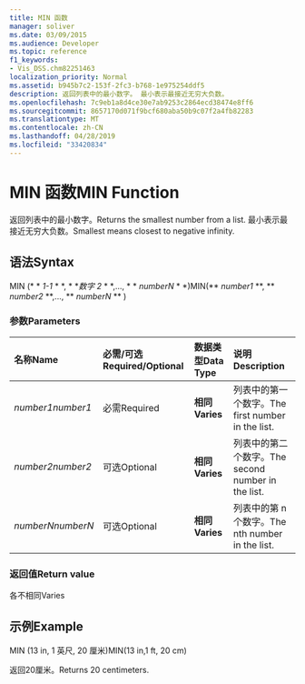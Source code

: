 ```yaml
---
title: MIN 函数
manager: soliver
ms.date: 03/09/2015
ms.audience: Developer
ms.topic: reference
f1_keywords:
- Vis_DSS.chm82251463
localization_priority: Normal
ms.assetid: b945b7c2-153f-2fc3-b768-1e975254ddf5
description: 返回列表中的最小数字。 最小表示最接近无穷大负数。
ms.openlocfilehash: 7c9eb1a8d4ce30e7ab9253c2864ecd38474e8ff6
ms.sourcegitcommit: 8657170d071f9bcf680aba50b9c07f2a4fb82283
ms.translationtype: MT
ms.contentlocale: zh-CN
ms.lasthandoff: 04/28/2019
ms.locfileid: "33420834"
---
```

# <a name="min-function"></a><span data-ttu-id="bd971-104">MIN 函数</span><span class="sxs-lookup"><span data-stu-id="bd971-104">MIN Function</span></span>

<span data-ttu-id="bd971-105">返回列表中的最小数字。</span><span class="sxs-lookup"><span data-stu-id="bd971-105">Returns the smallest number from a list.</span></span> <span data-ttu-id="bd971-106">最小表示最接近无穷大负数。</span><span class="sxs-lookup"><span data-stu-id="bd971-106">Smallest means closest to negative infinity.</span></span>
  
## <a name="syntax"></a><span data-ttu-id="bd971-107">语法</span><span class="sxs-lookup"><span data-stu-id="bd971-107">Syntax</span></span>

<span data-ttu-id="bd971-108">MIN (\* \* *1-1* \* \*, \* \**数字 2* \* \*,..., \* \* *numberN* \* \*)</span><span class="sxs-lookup"><span data-stu-id="bd971-108">MIN(\*\* *number1* \*\*, \*\* *number2* \*\*,..., \*\* *numberN* \*\* )</span></span> 
  
### <a name="parameters"></a><span data-ttu-id="bd971-109">参数</span><span class="sxs-lookup"><span data-stu-id="bd971-109">Parameters</span></span>

|<span data-ttu-id="bd971-110">**名称**</span><span class="sxs-lookup"><span data-stu-id="bd971-110">**Name**</span></span>|<span data-ttu-id="bd971-111">**必需/可选**</span><span class="sxs-lookup"><span data-stu-id="bd971-111">**Required/Optional**</span></span>|<span data-ttu-id="bd971-112">**数据类型**</span><span class="sxs-lookup"><span data-stu-id="bd971-112">**Data Type**</span></span>|<span data-ttu-id="bd971-113">**说明**</span><span class="sxs-lookup"><span data-stu-id="bd971-113">**Description**</span></span>|
|:-----|:-----|:-----|:-----|
| <span data-ttu-id="bd971-114">_number1_</span><span class="sxs-lookup"><span data-stu-id="bd971-114">_number1_</span></span> <br/> |<span data-ttu-id="bd971-115">必需</span><span class="sxs-lookup"><span data-stu-id="bd971-115">Required</span></span>  <br/> |<span data-ttu-id="bd971-116">**相同**</span><span class="sxs-lookup"><span data-stu-id="bd971-116">**Varies**</span></span> <br/> |<span data-ttu-id="bd971-117">列表中的第一个数字。</span><span class="sxs-lookup"><span data-stu-id="bd971-117">The first number in the list.</span></span>  <br/> |
| <span data-ttu-id="bd971-118">_number2_</span><span class="sxs-lookup"><span data-stu-id="bd971-118">_number2_</span></span> <br/> |<span data-ttu-id="bd971-119">可选</span><span class="sxs-lookup"><span data-stu-id="bd971-119">Optional</span></span>  <br/> |<span data-ttu-id="bd971-120">**相同**</span><span class="sxs-lookup"><span data-stu-id="bd971-120">**Varies**</span></span> <br/> | <span data-ttu-id="bd971-121">列表中的第二个数字。</span><span class="sxs-lookup"><span data-stu-id="bd971-121">The second number in the list.</span></span>  <br/> |
| <span data-ttu-id="bd971-122">_numberN_</span><span class="sxs-lookup"><span data-stu-id="bd971-122">_numberN_</span></span> <br/> |<span data-ttu-id="bd971-123">可选</span><span class="sxs-lookup"><span data-stu-id="bd971-123">Optional</span></span>  <br/> |<span data-ttu-id="bd971-124">**相同**</span><span class="sxs-lookup"><span data-stu-id="bd971-124">**Varies**</span></span> <br/> |<span data-ttu-id="bd971-125">列表中的第 n 个数字。</span><span class="sxs-lookup"><span data-stu-id="bd971-125">The nth number in the list.</span></span>  <br/> |
   
### <a name="return-value"></a><span data-ttu-id="bd971-126">返回值</span><span class="sxs-lookup"><span data-stu-id="bd971-126">Return value</span></span>

<span data-ttu-id="bd971-127">各不相同</span><span class="sxs-lookup"><span data-stu-id="bd971-127">Varies</span></span>
  
## <a name="example"></a><span data-ttu-id="bd971-128">示例</span><span class="sxs-lookup"><span data-stu-id="bd971-128">Example</span></span>

<span data-ttu-id="bd971-129">MIN (13 in, 1 英尺, 20 厘米)</span><span class="sxs-lookup"><span data-stu-id="bd971-129">MIN(13 in,1 ft, 20 cm)</span></span> 
  
<span data-ttu-id="bd971-130">返回20厘米。</span><span class="sxs-lookup"><span data-stu-id="bd971-130">Returns 20 centimeters.</span></span> 
  

